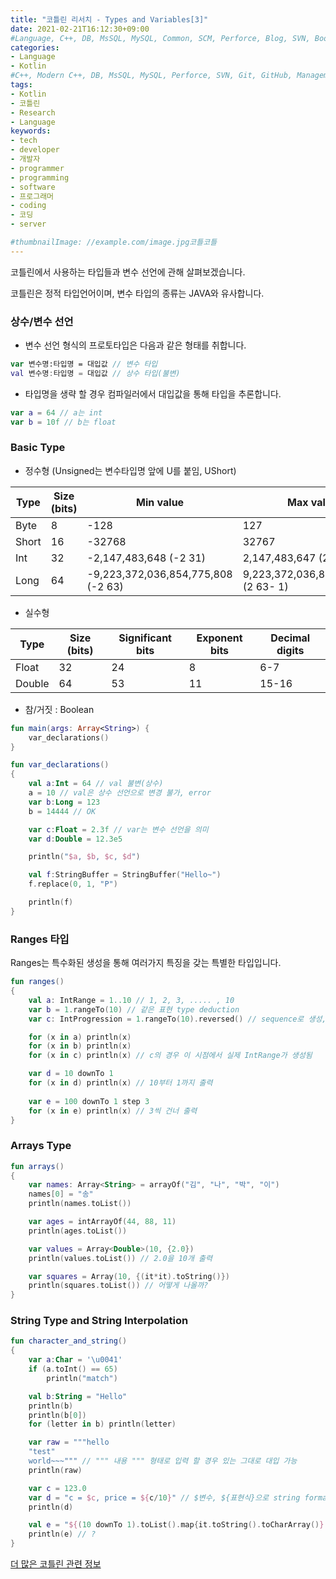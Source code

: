 ```yaml
---
title: "코틀린 리서치 - Types and Variables[3]"
date: 2021-02-21T16:12:30+09:00
#Language, C++, DB, MsSQL, MySQL, Common, SCM, Perforce, Blog, SVN, Book, Study, VOCA, Kotlin
categories:
- Language
- Kotlin
#C++, Modern C++, DB, MsSQL, MySQL, Perforce, SVN, Git, GitHub, Management, Blog, Hugo, Architecture, Kotlin, Research
tags:
- Kotlin
- 코틀린
- Research
- Language
keywords:
- tech
- developer
- 개발자
- programmer
- programming
- software
- 프로그래머
- coding
- 코딩
- server

#thumbnailImage: //example.com/image.jpg코틀코틀
---
```


코틀린에서 사용하는 타입들과 변수 선언에 관해 살펴보겠습니다.

<!--more-->

코틀린은 정적 타입언어이며, 변수 타입의 종류는 JAVA와 유사합니다.

  

### 상수/변수 선언

- 변수 선언 형식의 프로토타입은 다음과 같은 형태를 취합니다.

```kotlin
var 변수명:타입명 = 대입값 // 변수 타입
val 변수명:타입명 = 대입값 // 상수 타입(불변)
```

- 타입명을 생략 할 경우 컴파일러에서 대입값을 통해 타입을 추론합니다.

```kotlin
var a = 64 // a는 int
var b = 10f // b는 float
```



### Basic Type

- 정수형 (Unsigned는 변수타입명 앞에 U를 붙임, UShort)

| Type  | Size (bits) | Min value                          | Max value                           |
| ----- | ----------- | ---------------------------------- | ----------------------------------- |
| Byte  | 8           | -128                               | 127                                 |
| Short | 16          | -32768                             | 32767                               |
| Int   | 32          | -2,147,483,648 (-2 31)             | 2,147,483,647 (2 31- 1)             |
| Long  | 64          | -9,223,372,036,854,775,808 (-2 63) | 9,223,372,036,854,775,807 (2 63- 1) |

- 실수형

| Type   | Size (bits) | Significant bits | Exponent bits | Decimal digits |
| ------ | ----------- | ---------------- | ------------- | -------------- |
| Float  | 32          | 24               | 8             | 6-7            |
| Double | 64          | 53               | 11            | 15-16          |

- 참/거짓 : Boolean

```kotlin
fun main(args: Array<String>) {
    var_declarations()
}

fun var_declarations()
{
    val a:Int = 64 // val 불변(상수)
    a = 10 // val은 상수 선언으로 변경 불가, error
    var b:Long = 123
    b = 14444 // OK

    var c:Float = 2.3f // var는 변수 선언을 의미
    var d:Double = 12.3e5

    println("$a, $b, $c, $d")

    val f:StringBuffer = StringBuffer("Hello~")
    f.replace(0, 1, "P")

    println(f)
}
```



### Ranges 타입

Ranges는 특수화된 생성을 통해 여러가지 특징을 갖는 특별한 타입입니다.

```kotlin
fun ranges()
{
    val a: IntRange = 1..10 // 1, 2, 3, ..... , 10
    var b = 1.rangeTo(10) // 같은 표현 type deduction
    var c: IntProgression = 1.rangeTo(10).reversed() // sequence로 생성, 지연된 연산을 수행

    for (x in a) println(x)
    for (x in b) println(x)
    for (x in c) println(x) // c의 경우 이 시점에서 실제 IntRange가 생성됨

    var d = 10 downTo 1
    for (x in d) println(x) // 10부터 1까지 출력
    
    var e = 100 downTo 1 step 3
    for (x in e) println(x) // 3씩 건너 출력
}
```





### Arrays Type

```kotlin
fun arrays()
{
    var names: Array<String> = arrayOf("김", "나", "박", "이")
    names[0] = "송"
    println(names.toList())

    var ages = intArrayOf(44, 88, 11)
    println(ages.toList())

    var values = Array<Double>(10, {2.0})
    println(values.toList()) // 2.0을 10개 출력

    var squares = Array(10, {(it*it).toString()})
    println(squares.toList()) // 어떻게 나올까?
}
```



### String Type and String Interpolation

```kotlin
fun character_and_string()
{
    var a:Char = '\u0041'
    if (a.toInt() == 65)
        println("match")

    val b:String = "Hello"
    println(b)
    println(b[0])
    for (letter in b) println(letter)

    var raw = """hello
    "test"
    world~~~""" // """ 내용 """ 형태로 입력 할 경우 있는 그대로 대입 가능
    println(raw)

    var c = 123.0
    var d = "c = $c, price = ${c/10}" // $변수, ${표현식}으로 string formating 가능
    println(d)

    val e = "${(10 downTo 1).toList().map{it.toString().toCharArray()}.joinToString()}"
    println(e) // ?
}
```



[더 많은 코틀린 관련 정보](https://kotlinlang.org/docs/reference/)

